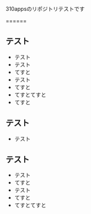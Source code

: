 310appsのリポジトリテストです

======

## テスト
* テスト
* テスト
* てすと
* テスト
* てすと
* てすとてすと
* てすと


## テスト
* テスト

## テスト
* テスト
* てすと
* テスト
* てすと
* てすとてすと
